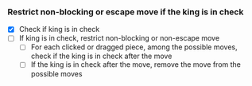 ### Restrict non-blocking or escape move if the king is in check
- [x] Check if king is in check
- [ ] If king is in check, restrict non-blocking or non-escape move
    - [ ] For each clicked or dragged piece, among the possible moves, check if the king is in check after the move
    - [ ] If the king is in check after the move, remove the move from the possible moves
